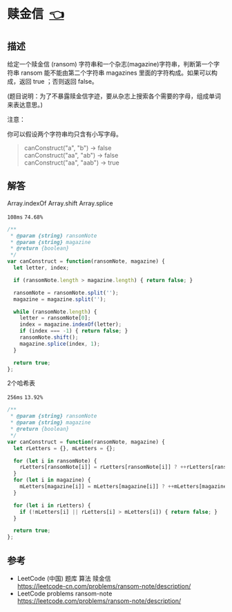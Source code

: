 # <a id="ransomNote"></a>赎金信&nbsp;&nbsp;[:point_left:][readme.problemSet.algorithm.ransomNote] #

## 描述 ##

给定一个赎金信 (ransom) 字符串和一个杂志(magazine)字符串，判断第一个字符串 ransom 能不能由第二个字符串 magazines 里面的字符构成。如果可以构成，返回 true ；否则返回 false。

(题目说明：为了不暴露赎金信字迹，要从杂志上搜索各个需要的字母，组成单词来表达意思。)

注意：

你可以假设两个字符串均只含有小写字母。

> canConstruct("a", "b") -> false  
> canConstruct("aa", "ab") -> false  
> canConstruct("aa", "aab") -> true

## 解答 ##

Array.indexOf Array.shift Array.splice

`108ms` `74.68%`

```javascript
/**
 * @param {string} ransomNote
 * @param {string} magazine
 * @return {boolean}
 */
var canConstruct = function(ransomNote, magazine) {
  let letter, index;

  if (ransomNote.length > magazine.length) { return false; }

  ransomNote = ransomNote.split('');
  magazine = magazine.split('');

  while (ransomNote.length) {
    letter = ransomNote[0];
    index = magazine.indexOf(letter);
    if (index === -1) { return false; }
    ransomNote.shift();
    magazine.splice(index, 1);
  }

  return true;
};
```

2个哈希表

`256ms` `13.92%`

```javascript
/**
 * @param {string} ransomNote
 * @param {string} magazine
 * @return {boolean}
 */
var canConstruct = function(ransomNote, magazine) {
  let rLetters = {}, mLetters = {};

  for (let i in ransomNote) {
    rLetters[ransomNote[i]] = rLetters[ransomNote[i]] ? ++rLetters[ransomNote[i]] : 1;
  }
  for (let i in magazine) {
    mLetters[magazine[i]] = mLetters[magazine[i]] ? ++mLetters[magazine[i]] : 1;
  }

  for (let i in rLetters) {
    if (!mLetters[i] || rLetters[i] > mLetters[i]) { return false; }
  }

  return true;
};
```

## 参考 ##

* LeetCode (中国) 题库 算法 赎金信  
  <https://leetcode-cn.com/problems/ransom-note/description/>
* LeetCode problems ransom-note  
  <https://leetcode.com/problems/ransom-note/description/>

<!-- 链接 开始 -->
[readme.problemSet.algorithm.ransomNote]: ../../README.md#problemSet.algorithm.ransomNote "README"
<!-- 链接 结束 -->
